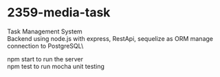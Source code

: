 # 2359-media-task
Task Management System\
Backend using node.js with express, RestApi, sequelize as ORM manage connection to PostgreSQL\

npm start to run the server\
npm test to run mocha unit testing
